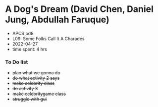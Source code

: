 # A Dog's Dream (David Chen, Daniel Jung, Abdullah Faruque)
* APCS pd8
* L09: Some Folks Call It A Charades
* 2022-04-27
* time spent: 4 hrs

### To Do list
 
* ~~plan what we gonna do~~
* ~~do what activity 2 says~~
* ~~make celebrity class~~
* ~~do activity 3~~
* ~~make celebritygame class~~  
* ~~struggle with gui~~
